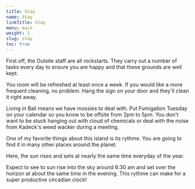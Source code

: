 ```yaml
---
title: Stay
name: Stay
linkTitle: Stay
menu: main
weight: 1
slug: stay
toc: true
---
```


First off, the Outsite staff are all rockstarts. They carry out a number of tasks every day to ensure you are happy and that these grounds are well kept.

You room will be refreshed at least once a week. If you would like a more frequent cleaning, no problem. Hang the sign on your door and they'll clean it right away.

Living in Bali means we have mossies to deal with. Put Fumigation Tuesday on your calendar so you know to be offsite from 2pm to 5pm. You don't want to be stuck hanging out with cloud of chemicals or deal with the noise from Kadeck's weed wacker during a meeting.

One of my favorite things about this island is its rythme. You are going to find it in many other places around the planet.

Here, the sun rises and sets at nearly the same time everyday of the year.

Expect to see to sun rise into the sky around 6:30 am and set over the horizon at about the same time in the evening. This rythme can make for a super productive circadian clock!